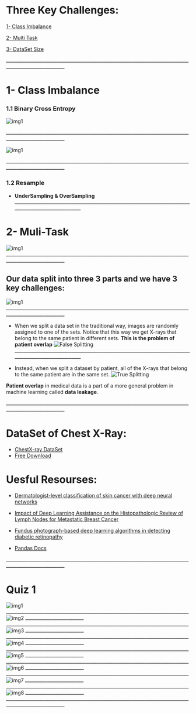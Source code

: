 # Three Key Challenges:

[1- Class Imbalance ](https://github.com/AyaKhaledYousef/AI-for-Medicine-Specialization-Coursera/tree/main/AI%20for%20Medicine%20Specialization/1-%20AI%20for%20Medical%20Diagnosis/Week%201#1--class-imbalance)

[2- Multi Task](https://github.com/AyaKhaledYousef/AI-for-Medicine-Specialization-Coursera/tree/main/AI%20for%20Medicine%20Specialization/1-%20AI%20for%20Medical%20Diagnosis/Week%201#2--muli-task)

[3- DataSet Size](https://github.com/AyaKhaledYousef/AI-for-Medicine-Specialization-Coursera/blob/main/AI%20for%20Medicine%20Specialization/1-%20AI%20for%20Medical%20Diagnosis/Week%201/README.md#3--dataset-size)

ـــــــــــــــــــــــــــــــــــــــــــــــــــــــــــــــــــــــــــــــــــــــــــــــــــــــــــــــــــــــــــــــــــــــــــــــــــــــــــــــــ
# 1- Class Imbalance 

### 1.1 Binary Cross Entropy 

![img1](https://github.com/AyaKhaledYousef/AI-for-Medicine-Specialization-Coursera/blob/main/AI%20for%20Medicine%20Specialization/1-%20AI%20for%20Medical%20Diagnosis/Week%201/images/222.png)

ـــــــــــــــــــــــــــــــــــــــــــــــــــــــــــــــــــــــــــــــــــــــــــــــــــــــــــــــــــــــــــــــــــــــــــــــــــــــــــــــــ

![img1](https://github.com/AyaKhaledYousef/AI-for-Medicine-Specialization-Coursera/blob/main/AI%20for%20Medicine%20Specialization/1-%20AI%20for%20Medical%20Diagnosis/Week%201/images/333.png)



ـــــــــــــــــــــــــــــــــــــــــــــــــــــــــــــــــــــــــــــــــــــــــــــــــــــــــــــــــــــــــــــــــــــــــــــــــــــــــــــــــ
### 1.2 Resample

- **UnderSampling & OverSampling**
ـــــــــــــــــــــــــــــــــــــــــــــــــــــــــــــــــــــــــــــــــــــــــــــــــــــــــــــــــــــــــــــــــــــــــــــــــــــــــــــــــ

# 2- Muli-Task

![img1](https://github.com/AyaKhaledYousef/AI-for-Medicine-Specialization-Coursera/blob/main/AI%20for%20Medicine%20Specialization/1-%20AI%20for%20Medical%20Diagnosis/Week%201/images/444.png)
ـــــــــــــــــــــــــــــــــــــــــــــــــــــــــــــــــــــــــــــــــــــــــــــــــــــــــــــــــــــــــــــــــــــــــــــــــــــــــــــــــ













## Our data split into three 3 parts and we have 3 key challenges:
![img1](https://github.com/AyaKhaledYousef/AI-for-Medicine-Specialization-Coursera/blob/main/AI%20for%20Medicine%20Specialization/1-%20AI%20for%20Medical%20Diagnosis/Week%201/images/split.png)
ـــــــــــــــــــــــــــــــــــــــــــــــــــــــــــــــــــــــــــــــــــــــــــــــــــــــــــــــــــــــــــــــــــــــــــــــــــــــــــــــــ

- When we split a data set in the traditional way, images are randomly assigned to one of the sets. Notice that this way we get X-rays that belong to the same patient in different sets. **This is the problem of patient overlap**
![False Splitting](https://github.com/AyaKhaledYousef/AI-for-Medicine-Specialization-Coursera/blob/main/AI%20for%20Medicine%20Specialization/1-%20AI%20for%20Medical%20Diagnosis/Week%201/images/False%20Splitting.png)
ـــــــــــــــــــــــــــــــــــــــــــــــــــــــــــــــــــــــــــــــــــــــــــــــــــــــــــــــــــــــــــــــــــــــــــــــــــــــــــــــــ

- Instead, when we split a dataset by patient, all of the X-rays that belong to the same patient are in the same set.
![True Splitting](https://github.com/AyaKhaledYousef/AI-for-Medicine-Specialization-Coursera/blob/main/AI%20for%20Medicine%20Specialization/1-%20AI%20for%20Medical%20Diagnosis/Week%201/images/True%20splitting.png)

**Patient overlap** in medical data is a part of a more general problem in machine learning called **data leakage**. 






ـــــــــــــــــــــــــــــــــــــــــــــــــــــــــــــــــــــــــــــــــــــــــــــــــــــــــــــــــــــــــــــــــــــــــــــــــــــــــــــــــ
# DataSet of Chest X-Ray:

- [ChestX-ray DataSet](https://arxiv.org/abs/1705.02315)
- [Free Download ](https://nihcc.app.box.com/v/ChestXray-NIHCC)




# Uesful Resourses:

- [Dermatologist-level classification of skin cancer with deep neural networks](https://www.nature.com/articles/nature21056)

- [Impact of Deep Learning Assistance on the Histopathologic Review of Lymph Nodes for Metastatic Breast Cancer](https://pubmed.ncbi.nlm.nih.gov/30312179/)

- [Fundus photograph-based deep learning algorithms in detecting diabetic retinopathy](https://www.nature.com/articles/s41433-018-0269-y)

- [Pandas Docs](https://pandas.pydata.org/docs/)


ـــــــــــــــــــــــــــــــــــــــــــــــــــــــــــــــــــــــــــــــــــــــــــــــــــــــــــــــــــــــــــــــــــــــــــــــــــــــــــــــــ
# Quiz 1
![img1](https://github.com/AyaKhaledYousef/AI-for-Medicine-Specialization-Coursera/blob/main/AI%20for%20Medicine%20Specialization/1-%20AI%20for%20Medical%20Diagnosis/Week%201/images/Quize1.png)
ـــــــــــــــــــــــــــــــــــــــــــــــــــــــــــــــــــــــــــــــــــــــــــــــــــــــــــــــــــــــــــــــــــــــــــــــــــــــــــــــــ
![img2](https://github.com/AyaKhaledYousef/AI-for-Medicine-Specialization-Coursera/blob/main/AI%20for%20Medicine%20Specialization/1-%20AI%20for%20Medical%20Diagnosis/Week%201/images/Quize2.png)
ـــــــــــــــــــــــــــــــــــــــــــــــــــــــــــــــــــــــــــــــــــــــــــــــــــــــــــــــــــــــــــــــــــــــــــــــــــــــــــــــــ
![img3](https://github.com/AyaKhaledYousef/AI-for-Medicine-Specialization-Coursera/blob/main/AI%20for%20Medicine%20Specialization/1-%20AI%20for%20Medical%20Diagnosis/Week%201/images/Quize3.png)
ـــــــــــــــــــــــــــــــــــــــــــــــــــــــــــــــــــــــــــــــــــــــــــــــــــــــــــــــــــــــــــــــــــــــــــــــــــــــــــــــــ
![img4](https://github.com/AyaKhaledYousef/AI-for-Medicine-Specialization-Coursera/blob/main/AI%20for%20Medicine%20Specialization/1-%20AI%20for%20Medical%20Diagnosis/Week%201/images/Quize4.png)
ـــــــــــــــــــــــــــــــــــــــــــــــــــــــــــــــــــــــــــــــــــــــــــــــــــــــــــــــــــــــــــــــــــــــــــــــــــــــــــــــــ
![img5](https://github.com/AyaKhaledYousef/AI-for-Medicine-Specialization-Coursera/blob/main/AI%20for%20Medicine%20Specialization/1-%20AI%20for%20Medical%20Diagnosis/Week%201/images/Quize5.png)
ـــــــــــــــــــــــــــــــــــــــــــــــــــــــــــــــــــــــــــــــــــــــــــــــــــــــــــــــــــــــــــــــــــــــــــــــــــــــــــــــــ
![img6](https://github.com/AyaKhaledYousef/AI-for-Medicine-Specialization-Coursera/blob/main/AI%20for%20Medicine%20Specialization/1-%20AI%20for%20Medical%20Diagnosis/Week%201/images/Quize6.png)
ـــــــــــــــــــــــــــــــــــــــــــــــــــــــــــــــــــــــــــــــــــــــــــــــــــــــــــــــــــــــــــــــــــــــــــــــــــــــــــــــــ
![img7](https://github.com/AyaKhaledYousef/AI-for-Medicine-Specialization-Coursera/blob/main/AI%20for%20Medicine%20Specialization/1-%20AI%20for%20Medical%20Diagnosis/Week%201/images/Quize7.png)
ـــــــــــــــــــــــــــــــــــــــــــــــــــــــــــــــــــــــــــــــــــــــــــــــــــــــــــــــــــــــــــــــــــــــــــــــــــــــــــــــــ
![img8](https://github.com/AyaKhaledYousef/AI-for-Medicine-Specialization-Coursera/blob/main/AI%20for%20Medicine%20Specialization/1-%20AI%20for%20Medical%20Diagnosis/Week%201/images/Quize8.png)
ـــــــــــــــــــــــــــــــــــــــــــــــــــــــــــــــــــــــــــــــــــــــــــــــــــــــــــــــــــــــــــــــــــــــــــــــــــــــــــــــــ


